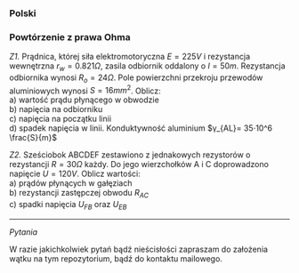 ### Polski

### Powtórzenie z prawa Ohma

*Z1.* Prądnica, której siła elektromotoryczna $E=225 V$ i rezystancja wewnętrzna
$r_w=0.821Ω$, zasila odbiornik oddalony o $l = 50 m$. Rezystancja odbiornika wynosi $R_o=24Ω$. Pole powierzchni przekroju przewodów aluminiowych wynosi $S = 16 mm^2$. Oblicz:<br/>
a) wartość prądu płynącego w obwodzie<br/>
b) napięcia na odbiorniku<br/>
c) napięcia na początku linii<br/>
d) spadek napięcia w linii. Konduktywność aluminium  $γ_{AL}= 35⋅10^6  \frac{S}{m}$<br/> 

*Z2.* Sześciobok ABCDEF zestawiono z jednakowych rezystorów o rezystancji $R=30Ω$ każdy. Do jego wierzchołków A i C doprowadzono napięcie $U=120V$. Oblicz wartości:<br/>
a) prądów płynących w gałęziach<br/>
b) rezystancji zastępczej obwodu $R_{AC}$<br/>
c) spadki napięcia $U_{FB}$ oraz $U_{EB}$<br/>


___

*Pytania*

W razie jakichkolwiek pytań bądź nieścisłości zapraszam do założenia wątku na tym repozytorium, bądź do kontaktu mailowego.


